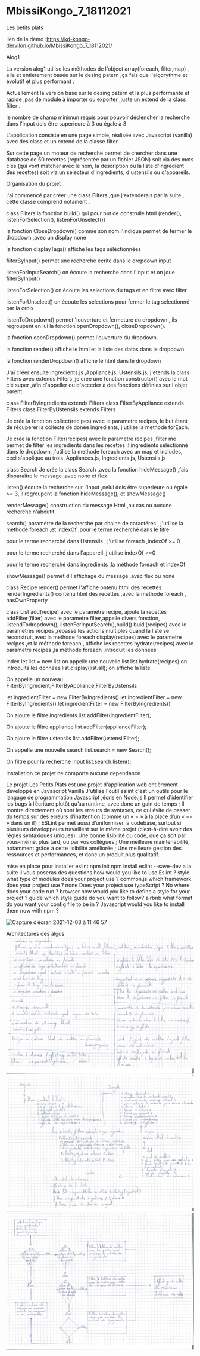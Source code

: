 # MbissiKongo_7_18112021

Les petits plats 

lien de la démo :https://kd-kongo-dervilon.github.io/MbissiKongo_7_18112021/

Alog1 

La version alog1 utilise les méthodes de l'object array(foreach, filter,map) , elle et entierement basée sur le desing patern ,ça fais que l'algorythme et évolutif et plus performant .

Actuellement la version basé sur le desing patern et la  plus performante et rapide ,pas de module à importer ou exporter ,juste un extend de la class filter .

le nombre de  champ minimun requis pour pouvoir déclencher la recherche dans l'input dois être superieure à 3 ou égale à 3

L'application consiste en une page simple, réalisée avec Javascript (vanilla) avec des class et un extend de la classe filter. 

Sur cette page un moteur de recherche 
permet de chercher dans une database de 50 recettes (représentée par un fichier JSON) soit via des mots clés (qui vont matcher avec le nom, la description ou la liste d'ingrédient des recettes) soit via un sélecteur d'ingrédients, d'ustensils ou d'appareils.

Organisation du projet

j'ai commencé par créer une class Filters ,que j'extenderais par la suite , cette classe comprend notament ,

class Filters
la fonction build() qui pour but de construile html
(render(), listenForSelection(), listenForUnselect())

la fonction CloseDropdown() comme son nom l'indique permet de fermer le dropdown ,avec un display none

la fonction displayTags() affiche les tags séléctionnées

filterByInput() permet une recherche écrite dans le dropdown input 

listenForInputSearch() on écoute la recherche dans l'input
et on joue filterByInput()

listenForSelection() on écoute les selections du tags et en filtre avec filter 

listenForUnselect() on écoute les selections pour  fermer le tag selectionné par la croix 

listenToDropdown() permet 'louverture et fermeture du dropdown , ils regroupent en lui la fonction openDropdown(), closeDropdown().

la fonction openDropdown() permet l'ouverture du dropdown.

la fonction render() affiche le html et la liste des datas dans le dropdown

la fonction renderDropdown()  affiche le html dans le dropdown

J'ai créer ensuite Ingredients.js ,Appliance.js, Ustensils.js, j'etends la class Filters avec extends Filters ,je crée une fonction constructor() avec le mot clé super ,afin d'appeller ou d'acceder à des fonctions définies sur l'objet parent.

class FilterByIngredients extends Filters
class FilterByAppliance extends Filters
class FilterByUstensils extends Filters

Je crée la fonction collect(recipes) avec le parametre recipes, le but étant de récuperer la collecte de donée ingredients, j'utilise la methode forEach.

Je crée la fonction Filter(recipes) avec le parametre recipes ,filter me permet de filter les ingredients dans les recettes ,l'ingredients séléctionné dans le dropdown, j'utilise la methode foreach avec un map et includes, ceci s'applique au trois ,Appliances.js, Ingredients.js, Ustensils.js

class Search
Je crée la class Search ,avec la fonction hideMessage() ,fais disparaitre le message ,avec none et flex

listen() écoute la recherche sur l'input ,celui dois être superieure  ou égale >= 3, il regroupent la fonction hideMessage(), et showMessage()

renderMessage() construction du message Html ,au cas ou aucune recherche n'aboutit.

search() paramètre de la recherche par chaine de caractéres , j'utilise la methode foreach ,et indexOf ,pour le terme recherché dans le titre 

pour le terme recherché dans Ustensils , j'utilise foreach ,indexOf >= 0

pour le terme recherché dans l'appareil ,j'utilise indexOf >=0

pour le terme recherché dans ingredients ,la méthode foreach  et indexOf 

showMessage() permet d'l'affichage du message ,avec flex ou none 

class Recipe 
render() permet l'affiche ontenu html des recettes
renderIngredients() contenu html des recettes ,avec la methode foreach , hasOwnProperty

class List
add(recipe) avec le parametre recipe, ajoute la recettes
addFilter(filter) avec le parametre filter,appelle divers fonction, listendTodropdown(), listenForInputSearch(),build()
buidl(recipes) avec le parametres recipes ,repasse les actions multiples quand la liste se reconstruit,avec la methode foreach
display(recipes) avec le parametre recipes ,et la méthode foreach , affiche les recettes
hydrate(recipes) avec le parametre recipes ,la méthode foreach ,introduit les données 

index 
let list = new list on appelle une nouvelle list
list.hydrate(recipes) on introduits les données 
list.display(list.all); on affiche la liste

On appelle un nouveau FilterByIngredient,FilterByAppliance,FilterByUstensils

let ingredientFilter = new FilterByIngredients()
let ingredientFilter = new FilterByIngredients()
let ingredientFilter = new FilterByIngredients()

On ajoute le filtre ingredients
list.addFilter(ingredientFilter);

On ajoute le filtre appliance
list.addFilter(applianceFilter); 

On ajoute le filtre ustensils
list.addFilter(ustensilFilter); 

On appelle une nouvelle search
list.search = new Search();

On filtre pour la recherche input
list.search.listen();

Installation
ce projet ne comporte aucune dependance 

Le projet Les Petits Plats est une projet d'application web entièrement développé en Javascript Vanilla
J'utilise l'outil eslint  c'est un outils pour le langage de programmation Javascript ,écris en Node.js
    Il permet d’identifier les bugs à l’écriture plutôt qu’au runtime, avec donc un gain de temps ;
    Il montre directement où sont les erreurs de syntaxes, ce qui évite de passer du temps sur des erreurs d’inattention (comme un « = » à la place d’un « == » dans un if) ;
    ESLint permet aussi d’uniformiser la codebase, surtout si plusieurs développeurs travaillent sur le même projet (c’est-à-dire avoir des règles syntaxiques uniques).
    Une bonne lisibilité du code, que ça soit par vous-même, plus tard, ou par vos collègues ;
    Une meilleure maintenabilité, notamment grâce à cette lisibilité améliorée ;
    Une meilleure gestion des ressources et performances, et donc un produit plus qualitatif.

mise en place pour installer eslint
npm init 
npm install eslint --save-dev
a la suite il vous poseras des questions 
how would you like to use Eslint ? style
what type of modules does your project use ? common.js
which framework does your project use ? none
Does your project use typeScript ? No
where does your code run ? browser
how would you like to define a style for your project ? guide 
which style guide do you want to follow? airbnb
what format do you want your config file to be in ? Javascript
would you like to install them now with npm ?


<img width="439" alt="Capture d’écran 2021-12-03 à 11 46 57" src="https://user-images.githubusercontent.com/82412416/144590061-e5522953-9461-4af5-ba66-0473b15dc3a8.png">

Architectures des algos
<img src="img/ecrit alogo 1.pdf">
<img src="img/map 1 alogo 1.pdf">
<img src="img/map algo 1.pdf">
